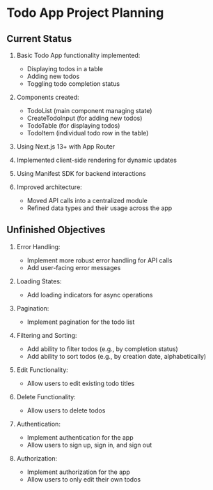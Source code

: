 # Todo App Project Planning

## Current Status

1. Basic Todo App functionality implemented:
   - Displaying todos in a table
   - Adding new todos
   - Toggling todo completion status

2. Components created:
   - TodoList (main component managing state)
   - CreateTodoInput (for adding new todos)
   - TodoTable (for displaying todos)
   - TodoItem (individual todo row in the table)

3. Using Next.js 13+ with App Router
4. Implemented client-side rendering for dynamic updates
5. Using Manifest SDK for backend interactions
6. Improved architecture:
   - Moved API calls into a centralized module
   - Refined data types and their usage across the app

## Unfinished Objectives

1. Error Handling:
   - Implement more robust error handling for API calls
   - Add user-facing error messages

2. Loading States:
   - Add loading indicators for async operations

3. Pagination:
   - Implement pagination for the todo list

4. Filtering and Sorting:
   - Add ability to filter todos (e.g., by completion status)
   - Add ability to sort todos (e.g., by creation date, alphabetically)

5. Edit Functionality:
   - Allow users to edit existing todo titles

6. Delete Functionality:
   - Allow users to delete todos

7. Authentication:
   - Implement authentication for the app
   - Allow users to sign up, sign in, and sign out

8. Authorization:
   - Implement authorization for the app
   - Allow users to only edit their own todos